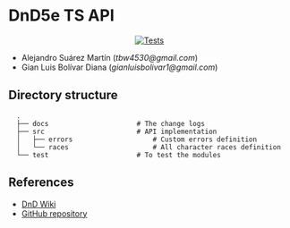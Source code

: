 # DnD5e TS API
<p align="center">
    <a href="https://github.com/EngineersWillingToDoAnything/DnD5-ts/actions/workflows/tests.yml">
        <img alt="Tests" src="https://github.com/EngineersWillingToDoAnything/DnD5-ts/actions/workflows/tests.yml/badge.svg">
    </a>
</p>

- Alejandro Suárez Martín (_tbw4530@gmail.com_)
- Gian Luis Bolívar Diana (_gianluisbolivar1@gmail.com_)

## Directory structure
```
  .
  ├── docs                      # The change logs
  ├── src                       # API implementation
  │   ├── errors                    # Custom errors definition
  │   └── races                     # All character races definition
  └── test                      # To test the modules
```

## References
- [DnD Wiki](http://dnd5e.wikidot.com/)
- [GitHub repository](https://github.com/EngineersWillingToDoAnything/DnD5-js)